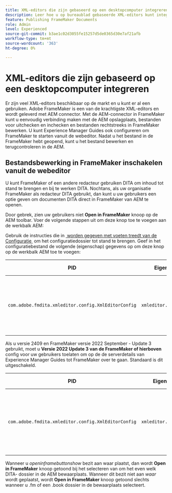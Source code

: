 ```yaml
---
title: XML-editors die zijn gebaseerd op een desktopcomputer integreren
description: Leer hoe u op bureaublad gebaseerde XML-editors kunt integreren
feature: Publishing FrameMaker Documents
role: Admin
level: Experienced
source-git-commit: b3ae1c02d3055fe15257d5de0365d30e7af21afb
workflow-type: tm+mt
source-wordcount: '363'
ht-degree: 0%

---
```


# XML-editors die zijn gebaseerd op een desktopcomputer integreren

Er zijn veel XML-editors beschikbaar op de markt en u kunt er al een gebruiken. Adobe FrameMaker is een van de krachtigste XML-editors en wordt geleverd met AEM connector. Met de AEM-connector in FrameMaker kunt u eenvoudig verbinding maken met de AEM opslagplaats, bestanden voor uitchecken en inchecken en bestanden rechtstreeks in FrameMaker bewerken. U kunt Experience Manager Guides ook configureren om FrameMaker te starten vanuit de webeditor. Nadat u het bestand in de FrameMaker hebt geopend, kunt u het bestand bewerken en terugcontroleren in de AEM.

## Bestandsbewerking in FrameMaker inschakelen vanuit de webeditor

U kunt FrameMaker of een andere redacteur gebruiken DITA om inhoud tot stand te brengen en bij te werken DITA. Nochtans, als uw organisatie FrameMaker als redacteur DITA gebruikt, dan kunt u uw gebruikers een optie geven om documenten DITA direct in FrameMaker van AEM te openen.


Door gebrek, zien uw gebruikers niet **Open in FrameMaker** knoop op de AEM toolbar. Voer de volgende stappen uit om deze knop toe te voegen aan de werkbalk AEM:

Gebruik de instructies die in [&#x200B; worden gegeven met voeten treedt van de Configuratie &#x200B;](download-install-additional-config-override.md#) om het configuratiedossier tot stand te brengen. Geef in het configuratiebestand de volgende \(eigenschap\) gegevens op om deze knop op de werkbalk AEM toe te voegen:


| PID | Eigenschappensleutel | Waarde van eigenschap |
|---|------------|--------------|
| `com.adobe.fmdita.xmleditor.config.XmlEditorConfig` | `xmleditor.openinframebuttonshow` | Boolean \(true/false\). Als u **Open in FrameMaker** knoop wilt tonen, dan plaats dit bezit aan waar. <br> **Standaardwaarde**: vals |



Als u versie 2409 en FrameMaker versie 2022 September - Update 3 gebruikt, moet u **Versie 2022 Update 3 van de FrameMaker of hierboven** config voor uw gebruikers toelaten om op de de serverdetails van Experience Manager Guides tot FrameMaker over te gaan.  Standaard is dit uitgeschakeld.


| PID | Eigenschappensleutel | Waarde van eigenschap |
|---|------------|--------------|
| `com.adobe.fmdita.xmleditor.config.XmlEditorConfig` | `xmleditor.openinframe2022above` | Boolean \(true/false\). Als u FrameMaker 2022 de versie van September - Update 3 gebruikt, dan plaats dit bezit aan waar. <br> **Standaardwaarde**: vals |



Wanneer u *openinframebuttonshow* bezit aan waar plaatst, dan wordt **Open in FrameMaker** knoop getoond bij het selecteren van om het even welk DITA- dossier in de AEM bewaarplaats. Wanneer dit bezit niet aan *waar* wordt geplaatst, wordt **Open in FrameMaker** knoop getoond slechts wanneer u .fm of een .book dossier in de bewaarplaats selecteert.



